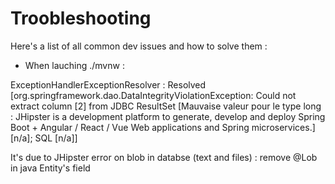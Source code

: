 # Troobleshooting

Here's a list of all common dev issues and how to solve them :

- When lauching ./mvnw :

ExceptionHandlerExceptionResolver : Resolved [org.springframework.dao.DataIntegrityViolationException: Could not extract column [2] from JDBC ResultSet [Mauvaise valeur pour le type long : JHipster is a development platform to generate, develop and deploy Spring Boot + Angular / React / Vue Web applications and Spring microservices.] [n/a]; SQL [n/a]]

It's due to JHipster error on blob in databse (text and files) : remove @Lob in java Entity's field
